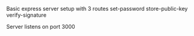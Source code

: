 Basic express server setup with 3 routes
set-password
store-public-key
verify-signature

Server listens on port 3000